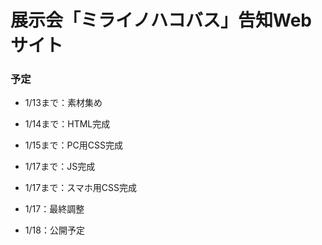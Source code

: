 # 展示会「ミライノハコバス」告知Webサイト

### 予定
- 1/13まで：素材集め
- 1/14まで：HTML完成
- 1/15まで：PC用CSS完成
- 1/17まで：JS完成
- 1/17まで：スマホ用CSS完成

- 1/17：最終調整
- 1/18：公開予定